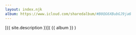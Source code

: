 ```yaml
---
layout: index.njk
album: https://www.icloud.com/sharedalbum/#B0QG6XBubGJ9ja6
---
```


[{{ site.description }}]( {{ album }} )
